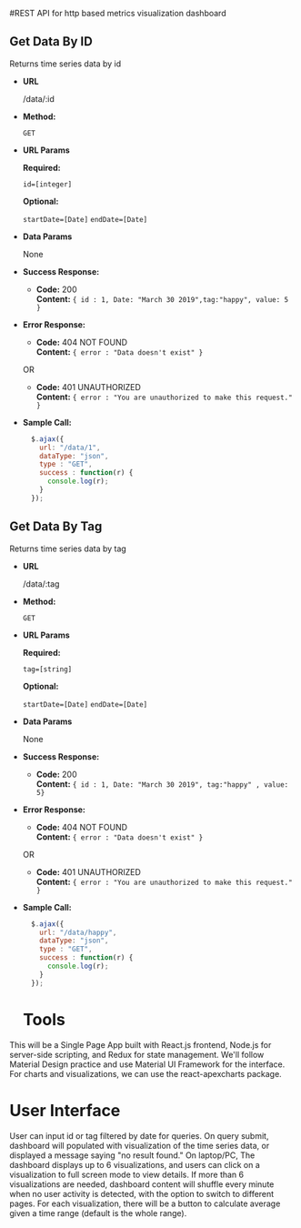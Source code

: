 #REST API for http based metrics visualization dashboard 

**Get Data By ID**
----
  Returns time series data by id

* **URL**

  /data/:id 

* **Method:**

  `GET`
  
*  **URL Params**

   **Required:**
 
   `id=[integer]`
   
     **Optional:**
 
   `startDate=[Date]`
   `endDate=[Date]`

* **Data Params**

  None

* **Success Response:**

  * **Code:** 200 <br />
    **Content:** `{ id : 1, Date: "March 30 2019",tag:"happy", value: 5  }`
 
* **Error Response:**

  * **Code:** 404 NOT FOUND <br />
    **Content:** `{ error : "Data doesn't exist" }`

  OR

  * **Code:** 401 UNAUTHORIZED <br />
    **Content:** `{ error : "You are unauthorized to make this request." }`

* **Sample Call:**

  ```javascript
    $.ajax({
      url: "/data/1",
      dataType: "json",
      type : "GET",
      success : function(r) {
        console.log(r);
      }
    });
  ```
 

**Get Data By Tag**
----
  Returns time series data by tag

* **URL**

  /data/:tag

* **Method:**

  `GET`
  
*  **URL Params**

   **Required:**
 
   `tag=[string]`
   
    **Optional:**
 
   `startDate=[Date]`
   `endDate=[Date]`


* **Data Params**

  None

* **Success Response:**

  * **Code:** 200 <br />
    **Content:** `{ id : 1, Date: "March 30 2019", tag:"happy" , value: 5}`
 
* **Error Response:**

  * **Code:** 404 NOT FOUND <br />
    **Content:** `{ error : "Data doesn't exist" }`

  OR

  * **Code:** 401 UNAUTHORIZED <br />
    **Content:** `{ error : "You are unauthorized to make this request." }`

* **Sample Call:**

  ```javascript
    $.ajax({
      url: "/data/happy",
      dataType: "json",
      type : "GET",
      success : function(r) {
        console.log(r);
      }
    });
  ```
  #  Tools
 This will be a Single Page App built with React.js frontend, Node.js for server-side scripting, and Redux for state management. We'll follow Material Design practice and use Material UI Framework for the interface. For charts and visualizations, we can use the react-apexcharts package.
 
  # User Interface
  User can input id or tag filtered by date for queries.
  On query submit, dashboard will populated with visualization of the time series data, or displayed a message saying "no result found." 
  On laptop/PC, The dashboard displays up to 6 visualizations, and users can click on a visualization to full screen mode to view details. 
  If more than 6 visualizations are needed, dashboard content will shuffle every minute when no user activity is detected, with the option to switch to different pages.
  For each visualization, there will be a button to calculate average given a time range (default is the whole range).

 
 